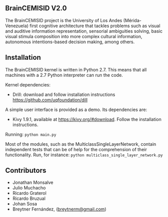 ## BrainCEMISID V2.0
The BrainCEMISID project is the University of Los Andes (Mérida-Venezuela) first cognitive architecture that tackles problems such as visual and auditive
 information representation, sensorial ambiguities solving, basic visual stimula composition into more complex cultural
 information, autonomous intentions-based decision making, among others.

## Installation

The BrainCEMISID kernel is written in Python 2.7. This means that all machines with a 2.7 Python interpreter can run the code.

Kernel dependencies:
* Drill: download and follow installation instructions https://github.com/uqfoundation/dill

A simple user interface is provided as a demo. Its dependencies are:
* Kivy 1.9.1, available at https://kivy.org/#download. Follow the installation instructions.

Running:
```python main.py```

Most of the modules, such as the MulticlassSingleLayerNetwork, contain independent tests that can be of help for the
comprehension of their functionality. Run, for instance:
 ```python multiclass_single_layer_network.py```

## Contributors

* Jonathan Monsalve
* Julio Muchacho
* Ricardo Graterol
* Ricardo Bruzual
* Johan Sosa
* Breytner Fernández, (breytnerm@gmail.com)